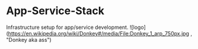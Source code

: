 # App-Service-Stack 
Infrastructure setup for app/service development. 
![logo](https://en.wikipedia.org/wiki/Donkey#/media/File:Donkey_1_arp_750px.jpg , "Donkey aka ass")


